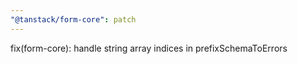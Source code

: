 ```yaml
---
"@tanstack/form-core": patch
---
```


fix(form-core): handle string array indices in prefixSchemaToErrors
